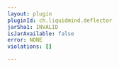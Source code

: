 ```yaml
---
layout: plugin
pluginId: ch.liquidmind.deflector
jarSha1: INVALID
isJarAvailable: false
error: NONE
violations: []

---
```

